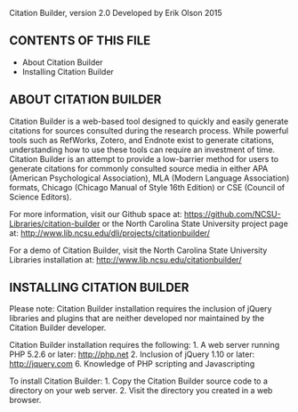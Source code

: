Citation Builder, version 2.0
Developed by Erik Olson
2015


CONTENTS OF THIS FILE
------------------------------------

* About Citation Builder
* Installing Citation Builder


ABOUT CITATION BUILDER
---------------------------------------

Citation Builder is a web-based tool designed to quickly and easily generate citations for sources consulted during the research process. While powerful tools such as RefWorks, Zotero, and Endnote exist to generate citations, understanding how to use these tools can require an investment of time. Citation Builder is an attempt to provide a low-barrier method for users to generate citations for commonly consulted source media in either APA (American Psychological Association), MLA (Modern Language Association) formats, Chicago (Chicago Manual of Style 16th Edition) or CSE (Council of Science Editors).

For more information, visit our Github space at: https://github.com/NCSU-Libraries/citation-builder or the North Carolina State University project page at: http://www.lib.ncsu.edu/dli/projects/citationbuilder/

For a demo of Citation Builder, visit the North Carolina State University Libraries installation at: http://www.lib.ncsu.edu/citationbuilder/

INSTALLING CITATION BUILDER
----------------------------------------------

Please note: Citation Builder installation requires the inclusion of jQuery libraries and plugins that are neither developed nor maintained by the Citation Builder developer.

Citation Builder installation requires the following:
    1. A web server running PHP 5.2.6 or later: http://php.net
    2. Inclusion of jQuery 1.10 or later: http://jquery.com
    6. Knowledge of PHP scripting and Javascripting

To install Citation Builder:
    1. Copy the Citation Builder source code to a directory on your web server.
    2. Visit the directory you created in a web browser.
